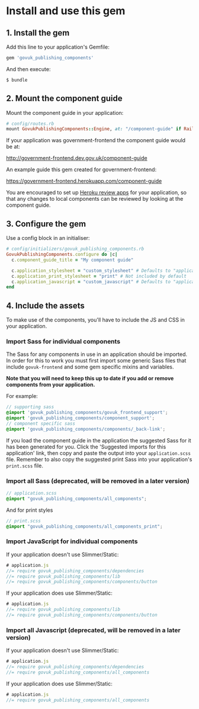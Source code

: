 # Install and use this gem

## 1. Install the gem

Add this line to your application's Gemfile:

```ruby
gem 'govuk_publishing_components'
```

And then execute:
```bash
$ bundle
```

## 2. Mount the component guide

Mount the component guide in your application:

```ruby
# config/routes.rb
mount GovukPublishingComponents::Engine, at: "/component-guide" if Rails.env.development?
```

If your application was government-frontend the component guide would be at:

http://government-frontend.dev.gov.uk/component-guide

An example guide this gem created for government-frontend:

https://government-frontend.herokuapp.com/component-guide

You are encouraged to set up [Heroku review apps](https://docs.publishing.service.gov.uk/manual/review-apps.html) for your application, so that any changes to local components can be reviewed by looking at the component guide.

## 3. Configure the gem

Use a config block in an initialiser:

```ruby
# config/initializers/govuk_publishing_components.rb
GovukPublishingComponents.configure do |c|
  c.component_guide_title = "My component guide"

  c.application_stylesheet = "custom_stylesheet" # Defaults to "application"
  c.application_print_stylesheet = "print" # Not included by default
  c.application_javascript = "custom_javascript" # Defaults to "application"
end
```

## 4. Include the assets

To make use of the components, you'll have to include the JS and CSS in your application.

### Import Sass for individual components

The Sass for any components in use in an application should be imported. In order for this to work you must first import some generic Sass files that include `govuk-frontend` and some gem specific mixins and variables.

**Note that you will need to keep this up to date if you add or remove components from your application.**

For example:

```scss
// supporting sass
@import 'govuk_publishing_components/govuk_frontend_support';
@import 'govuk_publishing_components/component_support';
// component specific sass
@import 'govuk_publishing_components/components/_back-link';
```

If you load the component guide in the application the suggested Sass for it has been generated for you. Click the 'Suggested imports for this application' link, then copy and paste the output into your `application.scss` file. Remember to also copy the suggested print Sass into your application's `print.scss` file.

### Import all Sass (deprecated, will be removed in a later version)

```scss
// application.scss
@import "govuk_publishing_components/all_components";
```

And for print styles

```scss
// print.scss
@import "govuk_publishing_components/all_components_print";
```

### Import JavaScript for individual components

If your application doesn't use Slimmer/Static:

```js
# application.js
//= require govuk_publishing_components/dependencies
//= require govuk_publishing_components/lib
//= require govuk_publishing_components/components/button
```

If your application does use Slimmer/Static:

```js
# application.js
//= require govuk_publishing_components/lib
//= require govuk_publishing_components/components/button
```

### Import all Javascript (deprecated, will be removed in a later version)

If your application doesn't use Slimmer/Static:

```js
# application.js
//= require govuk_publishing_components/dependencies
//= require govuk_publishing_components/all_components
```

If your application does use Slimmer/Static:

```js
# application.js
//= require govuk_publishing_components/all_components
```
